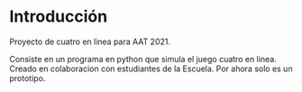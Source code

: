 # Introducción

Proyecto de cuatro en linea para AAT 2021.

Consiste en un programa en python que simula el juego cuatro en linea.
Creado en colaboracion con estudiantes de la Escuela.
Por ahora solo es un prototipo.
